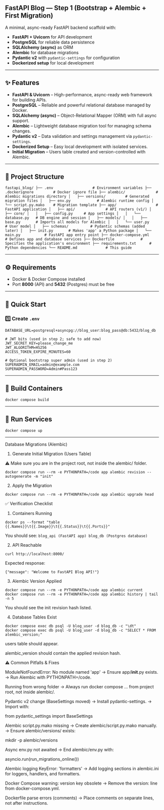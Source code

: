 ## FastAPI Blog — Step 1 (Bootstrap + Alembic + First Migration)

A minimal, async-ready FastAPI backend scaffold with:

* **FastAPI + Uvicorn** for API development
* **PostgreSQL** for reliable data persistence
* **SQLAlchemy (async)** as ORM
* **Alembic** for database migrations
* **Pydantic v2** with `pydantic-settings` for configuration
* **Dockerized setup** for local development

---

## ✨ Features

* **FastAPI & Uvicorn** – High-performance, async-ready web framework for building APIs.  
* **PostgreSQL** – Reliable and powerful relational database managed by Docker.  
* **SQLAlchemy (async)** – Object-Relational Mapper (ORM) with full async support.  
* **Alembic** – Lightweight database migration tool for managing schema changes.  
* **Pydantic v2** – Data validation and settings management via `pydantic-settings`.  
* **Dockerized Setup** – Easy local development with isolated services.  
* **Initial Migration** – Users table created and version-controlled with Alembic.  

---

## 📂 Project Structure
`
fastapi_blog/
├── .env                  # Environment variables
├── .dockerignore         # Docker ignore file
├── alembic/              # Alembic migrations directory
│   ├── versions/         # Generated migration files
│   ├── env.py            # Alembic runtime config
│   └── script.py.mako    # Migration template
├── app/                  # FastAPI application
│   ├── api/              # API routers (v1/)
│   ├── core/
│   │   ├── config.py     # App settings
│   │   └── database.py   # DB engine and session
│   ├── models/
│   │   ├── base.py       # Imports all models for Alembic
│   │   └── user.py       # User model
│   ├── schemas/          # Pydantic schemas (added later)
│   ├── init.py       # Makes 'app' a Python package
│   └── main.py           # FastAPI app entry point
├── docker-compose.yml    # Defines app and database services
├── Dockerfile            # Specifies the application's environment
├── requirements.txt      # Python dependencies
└── README.md             # This guide
`


---

## ⚙️ Requirements

* Docker & Docker Compose installed  
* Port **8000** (API) and **5432** (Postgres) must be free  

---

## 🚀 Quick Start

### 1️⃣ Create `.env`

```env
DATABASE_URL=postgresql+asyncpg://blog_user:blog_pass@db:5432/blog_db

# JWT bits (used in step 2; safe to add now)
JWT_SECRET_KEY=please_change_me
JWT_ALGORITHM=HS256
ACCESS_TOKEN_EXPIRE_MINUTES=60

# Optional bootstrap super admin (used in step 2)
SUPERADMIN_EMAIL=admin@example.com
SUPERADMIN_PASSWORD=Admin#Pass123
```

---

## 🐳 Build Containers

```
docker compose build
```

---

## 🚀 Run Services

```
docker compose up
```
---

Database Migrations (Alembic)
1. Generate Initial Migration (Users Table)

⚠️ Make sure you are in the project root, not inside the alembic/ folder.
```
docker compose run --rm -e PYTHONPATH=/code app alembic revision --autogenerate -m "init"
```

2. Apply the Migration
```
docker compose run --rm -e PYTHONPATH=/code app alembic upgrade head
```

✅ Verification Checklist
1. Containers Running
```
docker ps --format "table {{.Names}}\t{{.Image}}\t{{.Status}}\t{{.Ports}}"
```


You should see:
`
blog_api (FastAPI app)
blog_db (Postgres database)
`

2. API Reachable
```
curl http://localhost:8000/
```


Expected response:

`{"message": "Welcome to FastAPI Blog API!"}`

3. Alembic Version Applied
```
docker compose run --rm -e PYTHONPATH=/code app alembic current
docker compose run --rm -e PYTHONPATH=/code app alembic history | tail -n 5
```


You should see the init revision hash listed.

4. Database Tables Exist
```
docker compose exec db psql -U blog_user -d blog_db -c "\dt"
docker compose exec db psql -U blog_user -d blog_db -c "SELECT * FROM alembic_version;"
```


users table should appear.

alembic_version should contain the applied revision hash.

⚠️ Common Pitfalls & Fixes

ModuleNotFoundError: No module named 'app'
→ Ensure app/__init__.py exists.
→ Run Alembic with PYTHONPATH=/code.

Running from wrong folder
→ Always run docker compose ... from project root, not inside alembic/.

Pydantic v2 change (BaseSettings moved)
→ Install pydantic-settings.
→ Import with:

from pydantic_settings import BaseSettings


Alembic script.py.mako missing
→ Create alembic/script.py.mako manually.
→ Ensure alembic/versions/ exists:

mkdir -p alembic/versions


Async env.py not awaited
→ End alembic/env.py with:

asyncio.run(run_migrations_online())


Alembic logging KeyError: 'formatters'
→ Add logging sections in alembic.ini for loggers, handlers, and formatters.

Docker Compose warning: version key obsolete
→ Remove the version: line from docker-compose.yml.

Dockerfile parse errors (comments)
→ Place comments on separate lines, not after instructions.
